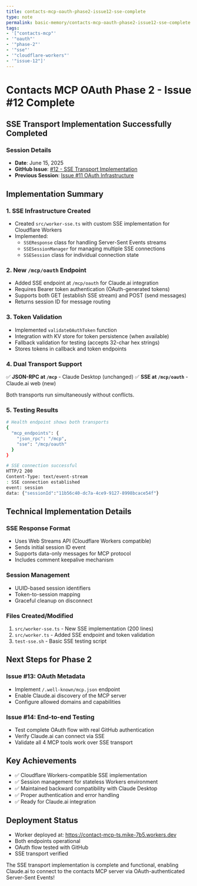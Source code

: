 ```yaml
---
title: contacts-mcp-oauth-phase2-issue12-sse-complete
type: note
permalink: basic-memory/contacts-mcp-oauth-phase2-issue12-sse-complete
tags:
- '["contacts-mcp"'
- '"oauth"'
- '"phase-2"'
- '"sse"'
- '"cloudflare-workers"'
- '"issue-12"]'
---
```


# Contacts MCP OAuth Phase 2 - Issue #12 Complete

## SSE Transport Implementation Successfully Completed

### Session Details
- **Date**: June 15, 2025
- **GitHub Issue**: [#12 - SSE Transport Implementation](https://github.com/pdxmph/contact-mcp-ts/issues/12)
- **Previous Session**: [Issue #11 OAuth Infrastructure](memory://basic-memory/contacts-mcp-oauth-phase2-issue11-complete)

## Implementation Summary

### 1. SSE Infrastructure Created
- Created `src/worker-sse.ts` with custom SSE implementation for Cloudflare Workers
- Implemented:
  - `SSEResponse` class for handling Server-Sent Events streams
  - `SSESessionManager` for managing multiple SSE connections
  - `SSESession` class for individual connection state

### 2. New `/mcp/oauth` Endpoint
- Added SSE endpoint at `/mcp/oauth` for Claude.ai integration
- Requires Bearer token authentication (OAuth-generated tokens)
- Supports both GET (establish SSE stream) and POST (send messages)
- Returns session ID for message routing

### 3. Token Validation
- Implemented `validateOAuthToken` function
- Integration with KV store for token persistence (when available)
- Fallback validation for testing (accepts 32-char hex strings)
- Stores tokens in callback and token endpoints

### 4. Dual Transport Support
✅ **JSON-RPC at `/mcp`** - Claude Desktop (unchanged)
✅ **SSE at `/mcp/oauth`** - Claude.ai web (new)

Both transports run simultaneously without conflicts.

### 5. Testing Results
```bash
# Health endpoint shows both transports
{
  "mcp_endpoints": {
    "json_rpc": "/mcp",
    "sse": "/mcp/oauth"
  }
}

# SSE connection successful
HTTP/2 200
Content-Type: text/event-stream
: SSE connection established
event: session
data: {"sessionId":"11b56c40-dc7a-4ce9-9127-8998bcace54f"}
```

## Technical Implementation Details

### SSE Response Format
- Uses Web Streams API (Cloudflare Workers compatible)
- Sends initial session ID event
- Supports data-only messages for MCP protocol
- Includes comment keepalive mechanism

### Session Management
- UUID-based session identifiers
- Token-to-session mapping
- Graceful cleanup on disconnect

### Files Created/Modified
1. `src/worker-sse.ts` - New SSE implementation (200 lines)
2. `src/worker.ts` - Added SSE endpoint and token validation
3. `test-sse.sh` - Basic SSE testing script

## Next Steps for Phase 2

### Issue #13: OAuth Metadata
- Implement `/.well-known/mcp.json` endpoint
- Enable Claude.ai discovery of the MCP server
- Configure allowed domains and capabilities

### Issue #14: End-to-end Testing
- Test complete OAuth flow with real GitHub authentication
- Verify Claude.ai can connect via SSE
- Validate all 4 MCP tools work over SSE transport

## Key Achievements
- ✅ Cloudflare Workers-compatible SSE implementation
- ✅ Session management for stateless Workers environment
- ✅ Maintained backward compatibility with Claude Desktop
- ✅ Proper authentication and error handling
- ✅ Ready for Claude.ai integration

## Deployment Status
- Worker deployed at: https://contact-mcp-ts.mike-7b5.workers.dev
- Both endpoints operational
- OAuth flow tested with GitHub
- SSE transport verified

The SSE transport implementation is complete and functional, enabling Claude.ai to connect to the contacts MCP server via OAuth-authenticated Server-Sent Events!